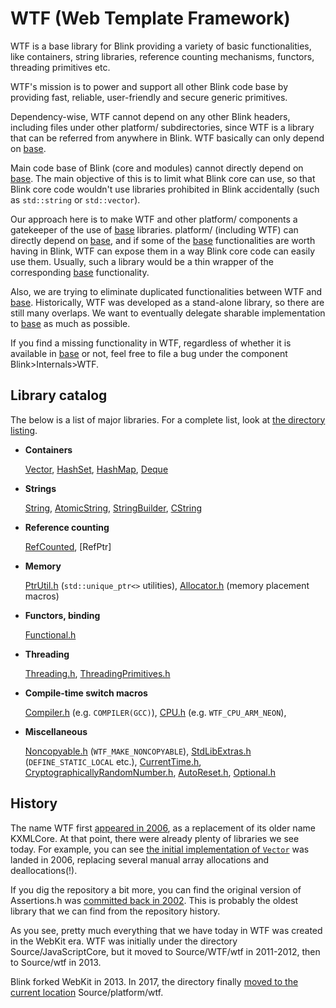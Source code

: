 # WTF (Web Template Framework)

WTF is a base library for Blink providing a variety of basic functionalities,
like containers, string libraries, reference counting mechanisms, functors,
threading primitives etc.

WTF's mission is to power and support all other Blink code base by providing
fast, reliable, user-friendly and secure generic primitives.

Dependency-wise, WTF cannot depend on any other Blink headers, including
files under other platform/ subdirectories, since WTF is a library that can be
referred from anywhere in Blink. WTF basically can only depend on [base].

Main code base of Blink (core and modules) cannot directly depend on [base].
The main objective of this is to limit what Blink core can use, so that Blink
core code wouldn't use libraries prohibited in Blink accidentally (such as
`std::string` or `std::vector`).

Our approach here is to make WTF and other platform/ components a gatekeeper of
the use of [base] libraries. platform/ (including WTF) can directly depend on
[base], and if some of the [base] functionalities are worth having in Blink,
WTF can expose them in a way Blink core code can easily use them. Usually,
such a library would be a thin wrapper of the corresponding [base]
functionality.

Also, we are trying to eliminate duplicated functionalities between WTF and
[base]. Historically, WTF was developed as a stand-alone library, so there
are still many overlaps. We want to eventually delegate sharable implementation
to [base] as much as possible.

If you find a missing functionality in WTF, regardless of whether it is
available in [base] or not, feel free to file a bug under the component
Blink>Internals>WTF.

## Library catalog

The below is a list of major libraries. For a complete list, look at
[the directory listing].

* **Containers**

  [Vector], [HashSet], [HashMap], [Deque]

* **Strings**

  [String], [AtomicString], [StringBuilder], [CString]

* **Reference counting**

  [RefCounted], [RefPtr]

* **Memory**

  [PtrUtil.h] (`std::unique_ptr<>` utilities),
  [Allocator.h] (memory placement macros)

* **Functors, binding**

  [Functional.h]

* **Threading**

  [Threading.h], [ThreadingPrimitives.h]

* **Compile-time switch macros**

  [Compiler.h] (e.g. `COMPILER(GCC)`),
  [CPU.h] (e.g. `WTF_CPU_ARM_NEON`),

* **Miscellaneous**

  [Noncopyable.h] (`WTF_MAKE_NONCOPYABLE`),
  [StdLibExtras.h] (`DEFINE_STATIC_LOCAL` etc.),
  [CurrentTime.h],
  [CryptographicallyRandomNumber.h],
  [AutoReset.h],
  [Optional.h]

## History

The name WTF first [appeared in 2006][1], as a replacement of its older name
KXMLCore. At that point, there were already plenty of libraries we see today.
For example, you can see [the initial implementation of `Vector`][2] was landed
in 2006, replacing several manual array allocations and deallocations(!).

If you dig the repository a bit more, you can find the original version of
Assertions.h was [committed back in 2002][3]. This is probably the oldest
library that we can find from the repository history.

As you see, pretty much everything that we have today in WTF was created in
the WebKit era. WTF was initially under the directory Source/JavaScriptCore,
but it moved to Source/WTF/wtf in 2011-2012, then to Source/wtf in 2013.

Blink forked WebKit in 2013. In 2017, the directory finally [moved to the
current location][4] Source/platform/wtf.

[the directory listing]: https://cs.chromium.org/chromium/src/third_party/WebKit/Source/platform/wtf/
[base]: https://cs.chromium.org/chromium/src/base/
[Vector]: https://cs.chromium.org/chromium/src/third_party/WebKit/Source/platform/wtf/Vector.h
[HashSet]: https://cs.chromium.org/chromium/src/third_party/WebKit/Source/platform/wtf/HashSet.h
[HashMap]: https://cs.chromium.org/chromium/src/third_party/WebKit/Source/platform/wtf/HashMap.h
[Deque]: https://cs.chromium.org/chromium/src/third_party/WebKit/Source/platform/wtf/Deque.h
[String]: https://cs.chromium.org/chromium/src/third_party/WebKit/Source/platform/wtf/text/WTFString.h
[AtomicString]: https://cs.chromium.org/chromium/src/third_party/WebKit/Source/platform/wtf/text/AtomicString.h
[StringBuilder]: https://cs.chromium.org/chromium/src/third_party/WebKit/Source/platform/wtf/text/StringBuilder.h
[CString]: https://cs.chromium.org/chromium/src/third_party/WebKit/Source/platform/wtf/text/CString.h
[RefCounted]: https://cs.chromium.org/chromium/src/third_party/WebKit/Source/platform/wtf/RefCounted.h
[PtrUtil.h]: https://cs.chromium.org/chromium/src/third_party/WebKit/Source/platform/wtf/PtrUtil.h
[Allocator.h]: https://cs.chromium.org/chromium/src/third_party/WebKit/Source/platform/wtf/Allocator.h
[Functional.h]: https://cs.chromium.org/chromium/src/third_party/WebKit/Source/platform/wtf/Functional.h
[Threading.h]: https://cs.chromium.org/chromium/src/third_party/WebKit/Source/platform/wtf/Threading.h
[ThreadingPrimitives.h]: https://cs.chromium.org/chromium/src/third_party/WebKit/Source/platform/wtf/ThreadingPrimitives.h
[Compiler.h]: https://cs.chromium.org/chromium/src/third_party/WebKit/Source/platform/wtf/Compiler.h
[CPU.h]: https://cs.chromium.org/chromium/src/third_party/WebKit/Source/platform/wtf/CPU.h
[build_config.h]: https://cs.chromium.org/chromium/src/third_party/WebKit/Source/platform/wtf/build_config.h
[Noncopyable.h]: https://cs.chromium.org/chromium/src/third_party/WebKit/Source/platform/wtf/Noncopyable.h
[StdLibExtras.h]: https://cs.chromium.org/chromium/src/third_party/WebKit/Source/platform/wtf/StdLibExtras.h
[CurrentTime.h]: https://cs.chromium.org/chromium/src/third_party/WebKit/Source/platform/wtf/CurrentTime.h
[CryptographicallyRandomNumber.h]: https://cs.chromium.org/chromium/src/third_party/WebKit/Source/platform/wtf/CryptographicallyRandomNumber.h
[AutoReset.h]: https://cs.chromium.org/chromium/src/third_party/WebKit/Source/platform/wtf/AutoReset.h
[Optional.h]: https://cs.chromium.org/chromium/src/third_party/WebKit/Source/platform/wtf/Optional.h
[1]: https://chromium.googlesource.com/chromium/src/+/e372c152fc6e57743ebc508fe17f6eb131b4ff8d
[2]: https://chromium.googlesource.com/chromium/src/+/547a6ca360a56fbee3d5ea4a71ba18f91622455c
[3]: https://chromium.googlesource.com/chromium/src/+/478890427ee03fd88e6f0f58ee8220512044bed9/third_party/WebKit/WebCore/kwq/KWQAssertions.h
[4]:https://docs.google.com/document/d/1JK26H-1-cD9-s9QLvEfY55H2kgSxRFNPLfjs049Us5w/edit?usp=sharing
